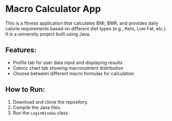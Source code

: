 # Macro Calculator App

This is a fitness application that calculates BMI, BMR, and provides daily calorie requirements based on different diet types (e.g., Keto, Low Fat, etc.). It is a university project built using Java.

## Features:
- Profile tab for user data input and displaying results
- Caloric chart tab showing macronutrient distribution
- Choose between different macro formulas for calculation

## How to Run:
1. Download and clone the repository.
2. Compile the Java files.
3. Run the `LoginWindow` class.
